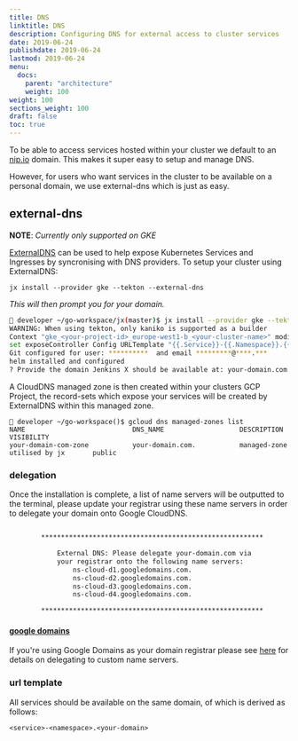 ```yaml
---
title: DNS
linktitle: DNS
description: Configuring DNS for external access to cluster services
date: 2019-06-24
publishdate: 2019-06-24
lastmod: 2019-06-24
menu:
  docs:
    parent: "architecture"
    weight: 100
weight: 100
sections_weight: 100
draft: false
toc: true
---
```


To be able to access services hosted within your cluster we default to an [nip.io](https://nip.io/) domain. This makes it super easy to setup and manage DNS.

However, for users who want services in the cluster to be available on a personal domain, we use external-dns which is just as easy.

## external-dns
**NOTE**: *Currently only supported on GKE*

[ExternalDNS](https://github.com/kubernetes-incubator/external-dns) can be used to help expose Kubernetes Services and Ingresses by syncronising with DNS providers. To setup your cluster using ExternalDNS:

```
jx install --provider gke --tekton --external-dns
```

*This will then prompt you for your domain.*

```bash
🙅 developer ~/go-workspace/jx(master)$ jx install --provider gke --tekton --external-dns
WARNING: When using tekton, only kaniko is supported as a builder
Context "gke_<your-project-id>_europe-west1-b_<your-cluster-name>" modified.
set exposeController Config URLTemplate "{{.Service}}-{{.Namespace}}.{{.Domain}}"
Git configured for user: **********  and email *********@****.***
helm installed and configured
? Provide the domain Jenkins X should be available at: your-domain.com
```

A CloudDNS managed zone is then created within your clusters GCP Project, the record-sets which expose your services will be created by ExternalDNS within this managed zone.

```
🙅 developer ~/go-workspace()$ gcloud dns managed-zones list
NAME                           DNS_NAME                   DESCRIPTION                       VISIBILITY
your-domain-com-zone           your-domain.com.           managed-zone utilised by jx       public
```

### delegation

Once the installation is complete, a list of name servers will be outputted to the terminal, please update your registrar using these name servers in order to delegate your domain onto Google CloudDNS.

```bash

        ********************************************************

            External DNS: Please delegate your-domain.com via
            your registrar onto the following name servers:
                ns-cloud-d1.googledomains.com.
                ns-cloud-d2.googledomains.com.
                ns-cloud-d3.googledomains.com.
                ns-cloud-d4.googledomains.com.

        ********************************************************

```

#### [google domains](https://domains.google)

If you're using Google Domains as your domain registrar please see [here](https://support.google.com/domains/answer/3290309?hl=en-GB&ref_topic=9018335) for details on delegating to custom name servers.

### url template

All services should be available on the same domain, of which is derived as follows:

```
<service>-<namespace>.<your-domain>
```
